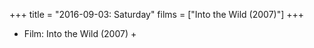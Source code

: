 +++
title = "2016-09-03: Saturday"
films = ["Into the Wild (2007)"]
+++


* Film: Into the Wild (2007) +
